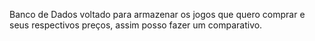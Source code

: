 Banco de Dados voltado para armazenar os jogos que quero comprar e seus respectivos preços, assim
posso fazer um comparativo.